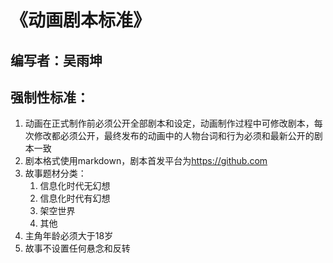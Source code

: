 # 《动画剧本标准》

## 编写者：吴雨坤

## 强制性标准：

1. 动画在正式制作前必须公开全部剧本和设定，动画制作过程中可修改剧本，每次修改都必须公开，最终发布的动画中的人物台词和行为必须和最新公开的剧本一致
2. 剧本格式使用markdown，剧本首发平台为<https://github.com>
3. 故事题材分类：
   1. 信息化时代无幻想
   2. 信息化时代有幻想
   3. 架空世界
   4. 其他
4. 主角年龄必须大于18岁
5. 故事不设置任何悬念和反转